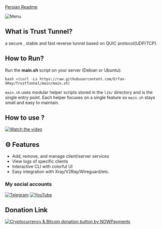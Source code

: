 [Persian Readme](https://github.com/Erfan-XRay/TrustTunnel/blob/main/README_FA.md)

![Menu](https://github.com/Erfan-XRay/TrustTunnel/blob/main/menu.png)

## What is Trust Tunnel?
a secure , stable and fast reverse tunnel based on QUIC protocol(UDP/TCP).
## How to Run?
Run the **main.sh** script on your server (Debian or Ubuntu):
```
bash <(curl -Ls https://raw.githubusercontent.com/Erfan-XRay/TrustTunnel/main/main.sh)
```
`main.sh` uses modular helper scripts stored in the `lib/` directory and is the single entry point.
Each helper focuses on a single feature so `main.sh` stays small and easy to maintain.
## How to use ?
[![Watch the video](https://img.youtube.com/vi/mwQJ4_pYLNc/hqdefault.jpg)](https://youtu.be/mwQJ4_pYLNc)
## ⚙️ Features
- Add, remove, and manage client/server services
- View logs of specific clients
- Interactive CLI with colorful UI
- Easy integration with Xray/V2Ray/Wireguard/etc.

### My social accounts

[![Telegram](https://img.shields.io/badge/Telegram--0088CC?style=for-the-badge&logo=telegram&logoColor=white)](https://t.me/Erfan_XRay) 
[![YouTube](https://img.shields.io/badge/YouTube--FF0000?style=for-the-badge&logo=youtube&logoColor=white)](https://www.youtube.com/@Erfan_XRay/videos)

## Donation Link

<a href="https://nowpayments.io/donation?api_key=HHZTHS8-YC9MEHG-HTC73AH-5WVP950" target="_blank" rel="noreferrer noopener">
    <img src="https://nowpayments.io/images/embeds/donation-button-white.svg" alt="Cryptocurrency & Bitcoin donation button by NOWPayments">
</a>
